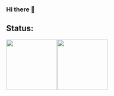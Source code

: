 ### Hi there 👋
<h2 align="left">Status: </h2>


<img height="137px" src="https://github-readme-stats.vercel.app/api?username=ghazaleh-mahmoodi&hide_title=true&hide_border=true&show_icons=true&include_all_commits=true&count_private=true&line_height=21&theme=tokyonight" /><!-- wi*quL3fcV --><img height="137px" src="https://github-readme-stats.vercel.app/api/top-langs/?username=ghazaleh-mahmoodi&hide=html&hide_border=true&layout=compact&langs_count=7&exclude_repo=comp426,Redventures-Movie-Quotes&theme=tokyonight" /></a>

<!--
![](https://komarev.com/ghpvc/?username=ghazaleh-mahmoodi)
-->
<!--
<p>&nbsp;<img align="center" src="https://github-readme-stats.vercel.app/api?username=ghazaleh-mahmoodi&show_icons=true&locale=en&count_private=true&include_all_commits=true" alt="ghazaleh-mahmoodi" /><
<img align="left" src="https://github-readme-stats.vercel.app/api/top-langs?username=ghazaleh-mahmoodi&show_icons=true&locale=en&layout=compact" alt="ghazaleh-mahmoodi" /></p>
![](https://komarev.com/ghpvc/?username=ghazaleh-mahmoodi)
-->
<!--
**ghazaleh-mahmoodi/ghazaleh-mahmoodi** is a ✨ _special_ ✨ repository because its `README.md` (this file) appears on your GitHub profile.

Here are some ideas to get you started:

- 🔭 I’m currently working on ...
- 🌱 I’m currently learning ...
- 👯 I’m looking to collaborate on ...
- 🤔 I’m looking for help with ...
- 💬 Ask me about ...
- 📫 How to reach me: ...
- 😄 Pronouns: ...
- ⚡ Fun fact: ...
-->
